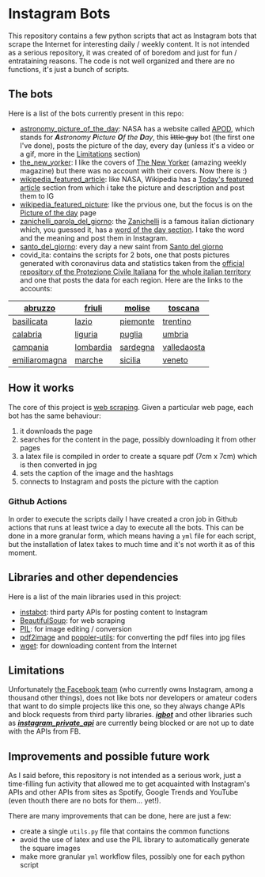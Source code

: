 # Instagram Bots

This repository contains a few python scripts that act as Instagram bots that scrape the Internet for interesting daily / weekly content.
It is not intended as a serious repository, it was created of of boredom and just for fun / entrataining reasons.
The code is not well organized and there are no functions, it's just a bunch of scripts.

## The bots
Here is a list of the bots currently present in this repo:
- [astronomy_picture_of_the_day](https://www.instagram.com/starsfromnasa/): NASA has a website called [APOD](https://apod.nasa.gov/apod/), which stands for ***A**stronomy **P**icture **O**f the **D**ay*, this ~~little guy~~ bot (the first one I've done), posts the picture of the day, every day (unless it's a video or a gif, more in the [Limitations](#limitations) section)
- [the_new_yorker](https://www.instagram.com/newyorkermagcovers/): I like the covers of [The New Yorker](https://www.newyorker.com/magazine) (amazing weekly magazine) but there was no account with their covers. Now there is :)
- [wikipedia_featured_article](https://www.instagram.com/wikipediaarticledaily/): like NASA, Wikipedia has a [Today's featured article](https://en.wikipedia.org/wiki/Wikipedia:Today%27s_featured_article) section from which i take the picture and description and post them to IG
- [wikipedia_featured_picture](https://www.instagram.com/wikipediapictureoftheday/): like the prvious one, but the focus is on the [Picture of the day](https://en.wikipedia.org/wiki/Wikipedia:Picture_of_the_day) page
- [zanichelli_parola_del_giorno](https://www.instagram.com/paroladelgiornozanichelli/): the [Zanichelli](http://dizionari.zanichelli.it/) is a famous italian dictionary which, you guessed it, has a [word of the day section](https://dizionaripiu.zanichelli.it/cultura-e-attualita/le-parole-del-giorno/parola-del-giorno/). I take the word and the meaning and post them in Instagram.
- [santo_del_giorno](https://www.instagram.com/ilsantodioggi/): every day a new saint from [Santo del giorno](https://www.santodelgiorno.it/)
- covid_ita: contains the scripts for 2 bots, one that posts pictures generated with coronavirus data and statistics taken from the [official repository of the Protezione Civile Italiana](https://github.com/pcm-dpc/COVID-19) for [the whole italian territory](https://www.instagram.com/covid_news_italia) and one that posts the data for each region. Here are the links to the accounts:

| [abruzzo](https://www.instagram.com/covid_news_abruzzo)               |   [friuli](https://www.instagram.com/covid_news_friuli)           |        [molise](https://www.instagram.com/covid_news_molise)              |                 [toscana](https://www.instagram.com/covid_news_toscana)                     |
| ------------- | ------------- | ------------- | ------------- |
| [basilicata](https://www.instagram.com/covid_news_basilicata)               |   [lazio](https://www.instagram.com/covid_news_lazio)           |        [piemonte](https://www.instagram.com/covid_news_piemonte)              |                 [trentino](https://www.instagram.com/covid_news_trentino)                     |
| [calabria](https://www.instagram.com/covid_news_calabria)             |   [liguria](https://www.instagram.com/covid_news_liguria)           |        [puglia](https://www.instagram.com/covid_news_puglia)              |                 [umbria](https://www.instagram.com/covid_news_umbria)                     |
| [campania](https://www.instagram.com/covid_news_campania)             |   [lombardia](https://www.instagram.com/covid_news_lombardia)           |        [sardegna](https://www.instagram.com/covid_news_sardegna)              |                 [valledaosta](https://www.instagram.com/covid_news_valledaosta)                     |
| [emiliaromagna](https://www.instagram.com/covid_news_emiliaromagna)               |   [marche](https://www.instagram.com/covid_news_marche)           |        [sicilia](https://www.instagram.com/covid_news_sicilia)              |                 [veneto](https://www.instagram.com/covid_news_veneto)                     |
## How it works

The core of this project is [web scraping](https://en.wikipedia.org/wiki/Web_scraping).
Given a particular web page, each bot has the same behaviour:
1) it downloads the page
2) searches for the content in the page, possibly downloading it from other pages
3) a latex file is compiled in order to create a square pdf (7cm x 7cm) which is then converted in jpg
4) sets the caption of the image and the hashtags
5) connects to Instagram and posts the picture with the caption

### Github Actions

In order to execute the scripts daily I have created a cron job in Github actions that runs at least twice a day to execute all the bots.
This can be done in a more granular form, which means having a `yml` file for each script, but the installation of latex takes to much time and it's not worth it as of this moment.

## Libraries and other dependencies

Here is a list of the main libraries used in this project:
- [instabot](https://github.com/ohld/igbot/): third party APIs for posting content to Instagram
- [BeautifulSoup](https://www.crummy.com/software/BeautifulSoup/bs4/doc/): for web scraping
- [PIL](https://pillow.readthedocs.io/en/stable/): for image editing / conversion
- [pdf2image](https://github.com/Belval/pdf2image) and [poppler-utils](https://pypi.org/project/python-poppler/): for converting the pdf files into jpg files
- [wget](https://pypi.org/project/wget/): for downloading content from the Internet

## Limitations
Unfortunately [the Facebook team](https://github.com/facebook) (who currently owns Instagram, among a thousand other things), does not like bots nor developers or amateur coders that want to do simple projects like this one, so they always change APIs and block requests from third party libraries.
***[igbot](https://github.com/ohld/igbot/)*** and other libraries such as ***[instagram_private_api](https://github.com/ping/instagram_private_api/)*** are currently being blocked or are not up to date with the APIs from FB.

## Improvements and possible future work

As I said before, this repository is not intended as a serious work, just a time-filling fun activity that allowed me to get acquainted with Instagram's APIs and other APIs from sites as Spotify, Google Trends and YouTube (even thouth there are no bots for them... yet!).

There are many improvements that can be done, here are just a few:
- create a single `utils.py` file that contains the common functions
- avoid the use of latex and use the PIL library to automatically generate the square images
- make more granular `yml` workflow files, possibly one for each python script
